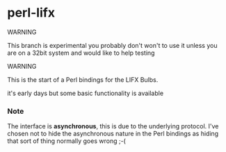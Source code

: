 perl-lifx
=========

WARNING

This branch is experimental you probably don't won't to use it unless you are on a 32bit system and would like to help testing

WARNING

This is the start of a Perl bindings for the LIFX Bulbs.

it's early days but some basic functionality is available

### Note
The interface is **asynchronous**, this is due to the underlying protocol. I've chosen not to hide the asynchronous nature in the Perl bindings as hiding that sort of thing normally goes wrong ;-(
